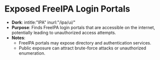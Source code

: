 # Exposed FreeIPA Login Portals

- **Dork**: intitle:"IPA" inurl:"/ipa/ui/"
- **Purpose**: Finds FreeIPA login portals that are accessible on the internet, potentially leading to unauthorized access attempts.
- **Notes**:
  - FreeIPA portals may expose directory and authentication services.
  - Public exposure can attract brute-force attacks or unauthorized enumeration.

